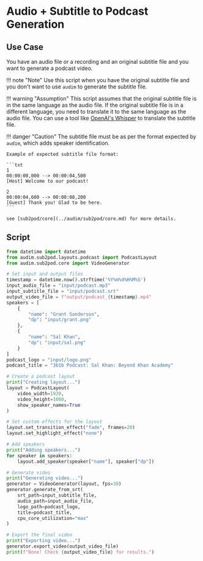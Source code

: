 # **Audio + Subtitle** to **Podcast** Generation

## Use Case

You have an audio file or a recording and an original subtitle file and you want to generate a podcast video.

!!! note "Note"
    Use this script when you have the original subtitle file
    and you don't want to use `audim` to generate the subtitle file.

!!! warning "Assumption"
    This script assumes that the original subtitle file is in the same language as the audio file.
    If the original subtitle file is in a different language, you need to translate it to the same language as the audio file.
    You can use a tool like [OpenAI's Whisper](https://github.com/openai/whisper) to translate the subtitle file.

!!! danger "Caution"
    The subtitle file must be as per the format expected by `audim`, which adds speaker identification.
    
    Example of expected subtitle file format:
    
    ```txt
    1
    00:00:00,000 --> 00:00:04,500
    [Host] Welcome to our podcast!

    2
    00:00:04,600 --> 00:00:08,200
    [Guest] Thank you! Glad to be here.
    ```

    see [sub2pod/core](../audim/sub2pod/core.md) for more details.

## Script

```python
from datetime import datetime
from audim.sub2pod.layouts.podcast import PodcastLayout
from audim.sub2pod.core import VideoGenerator

# Set input and output files
timestamp = datetime.now().strftime('%Y%m%d%H%M%S')
input_audio_file = "input/podcast.mp3"
input_subtitle_file = "input/podcast.srt"
output_video_file = f"output/podcast_{timestamp}.mp4"
speakers = [
    {
        "name": "Grant Sanderson",
        "dp": "input/grant.png"
    },
    {
        "name": "Sal Khan",
        "dp": "input/sal.png"
    }
]
podcast_logo = "input/logo.png"
podcast_title = "3b1b Podcast: Sal Khan: Beyond Khan Academy"

# Create a podcast layout
print("Creating layout...")
layout = PodcastLayout(
    video_width=1920,
    video_height=1080,
    show_speaker_names=True
)

# Set custom effects for the layout
layout.set_transition_effect("fade", frames=20)
layout.set_highlight_effect("none")

# Add speakers
print("Adding speakers...")
for speaker in speakers:
    layout.add_speaker(speaker["name"], speaker["dp"])

# Generate video
print("Generating video...")
generator = VideoGenerator(layout, fps=30)
generator.generate_from_srt(
    srt_path=input_subtitle_file,
    audio_path=input_audio_file,
    logo_path=podcast_logo,
    title=podcast_title,
    cpu_core_utilization="max"
)

# Export the final video
print("Exporting video...")
generator.export_video(output_video_file)
print(f"Done! Check {output_video_file} for results.")
```
